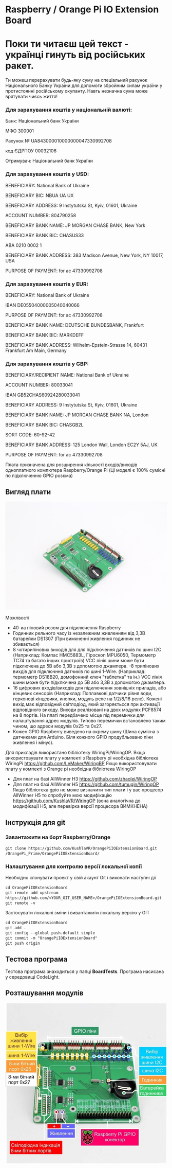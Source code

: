 # Raspberry / Orange Pi IO Extension Board


# Поки ти читаєш цей текст - українці гинуть від російських ракет.
Ти можеш перерахувати будь-яку суму на спеціальний рахунок Національного Банку України для допомоги збройним силам україни у протистоянні російському окупанту.
Навть незначна сума може врятувати чиєсь життя!

### Для зарахування коштів у національній валюті:

Банк: Національний банк України

МФО 300001

Рахунок № UA843000010000000047330992708

код ЄДРПОУ 00032106

Отримувач: Національний банк України 

### Для зарахування коштів у USD: 

BENEFICIARY: National Bank of Ukraine

BENEFICIARY BIC: NBUA UA UX

BENEFICIARY ADDRESS: 9 Instytutska St, Kyiv, 01601, Ukraine

ACCOUNT NUMBER: 804790258

BENEFICIARY BANK NAME: JP MORGAN CHASE BANK, New York

BENEFICIARY BANK BIC: CHASUS33

ABA 0210 0002 1

BENEFICIARY BANK ADDRESS: 383 Madison Avenue, New York, NY 10017, USA

PURPOSE OF PAYMENT: for ac 47330992708 

### Для зарахування коштів у EUR: 

BENEFICIARY: National Bank of Ukraine

IBAN DE05504000005040040066

PURPOSE OF PAYMENT: for ac 47330992708

BENEFICIARY BANK NAME: DEUTSCHE  BUNDESBANK, Frankfurt

BENEFICIARY BANK BIC: MARKDEFF

BENEFICIARY BANK ADDRESS: Wilhelm-Epstein-Strasse 14, 60431 Frankfurt Am Main, Germany

### Для зарахування коштів у GBP: 

BENEFICIARY/RECIPIENT NAME: National Bank of Ukraine

ACCOUNT NUMBER: 80033041

IBAN GB52CHAS60924280033041

BENEFICIARY ADDRESS: 9 Instytutska St, Kyiv, 01601, Ukraine

BENEFICIARY BANK NAME: JP MORGAN CHASE BANK NA, London

BENEFICIARY BANK BIC: CHASGB2L

SORT CODE: 60-92-42 

BENEFICIARY BANK ADDRESS: 125 London Wall, London EC2Y 5AJ, UK

PURPOSE OF PAYMENT: for ac 47330992708


Плата призначена для розширення кількості входів/виходів одноплатного компютера Raspberry/Orange Pi (Ці моделі є 100% сумісні по підключенню GPIO розєма)

## Вигляд плати
![Board 45 deg view](https://raw.githubusercontent.com/KushlaVR/OrangePiIOExtensionBoard/master/View.jpg)


Можлвості
- 40-ка піновий розєм для підключення Raspberry
- Годинник рельного часу із незалежним живленням від 3,3В батарейки DS1307 (При вимкненні живлення годинник не збивається)
- 8 чотирипінових виходів для для підключення датчиків по шині I2C (Наприклад: Компас HMC5883L, Гіроскоп MPU6050, Термометр TC74 та багато інших пристроїв) VCC лінія шини може бути підключена до 5В або 3,3В з допомогою джампера.
-8 трипінових вихдів для підключння датчиків по шині 1-Wire. (Наприклад: термометр DS18B20, домофонний ключ "таблетка" та ін.) VCC лінія шини може бути підключена до 5В або 3,3В з допомогою джампера.
- 16 цифрових входів/виходів для підключення зовнішніх приладів, або кінцевих сенсорів (Наприклад: Поплавкові датчики рівня води, герконові кінцевики, кнопки, модуль реле на 1/2/8/16 реле).
Кожені вихід має відповідний світлодіод, який загоряєтьсся при активацїі відповідного виходу.
Виходи реалізовані на двох модулях PCF8574 на 8 портів. На платі передбачено місце під перемички для налаштування адрес модулів. Типово перемички встановлено таким чином, що адреси модулів 0x25 та 0x27.
- Кожен GPIO Raspberry виведено на окрему шину (Шина сумісна з датчиками для Arduino. Біля кожного GPIO продубльовано піни живлення і мінус).

Для прикладів використано бібліотеку WiringPi/WiringOP.
Якщо використовувати плату у компекті з Raspbery pi необхідна бібліотека WiringPi https://github.com/LeMaker/WiringBP
Якщо використовувати плату у компекті з Orange pi необхідна бібліотека WiringOP 
- Для плат на базі AllWinner H3 https://github.com/zhaolei/WiringOP
- Для плат на базі AllWinner H5 https://github.com/tumugin/WiringOP
Якщо бібліотека gpio не може визначити тип плати і у вас процесор AllWinner H5 то спробуйте мою модифікацію https://github.com/KushlaVR/WiringOP (вона аналогічна до модифікації H5, але перевірка версії процесора ВИМКНЕНА)


## Інструкція для git
### Завантажити на борт Raspberry/Orange

```
git clone https://github.com/KushlaVR/OrangePiIOExtensionBoard.git /OrangePi_Prime/OrangePiIOExtensionBoard/
```
### Налаштування для контролю версії локальної копії
Необхідно клонувати проект у свій акаунт Git і виконати наступні дії
```
cd OrangePiIOExtensionBoard
git remote add upstream  https://github.com/<YOUR_GIT_USER_NAME>/OrangePiIOExtensionBoard.git
git remote -v
```
Застосувати локальні зміни і вивантажити локальну версію у GIT
```
cd OrangePiIOExtensionBoard
git add .
git config --global push.default simple
git commit -m "OrangePiIOExtensionBoard"
git push origin
```
## Тестова програма
Тестова програма знаходиться у папці <b>BoardTests</b>. Програма насисана у середовищі CodeLight.

## Розташування модулів
![Board 45 deg view](https://raw.githubusercontent.com/KushlaVR/OrangePiIOExtensionBoard/master/Descryption.jpg)

